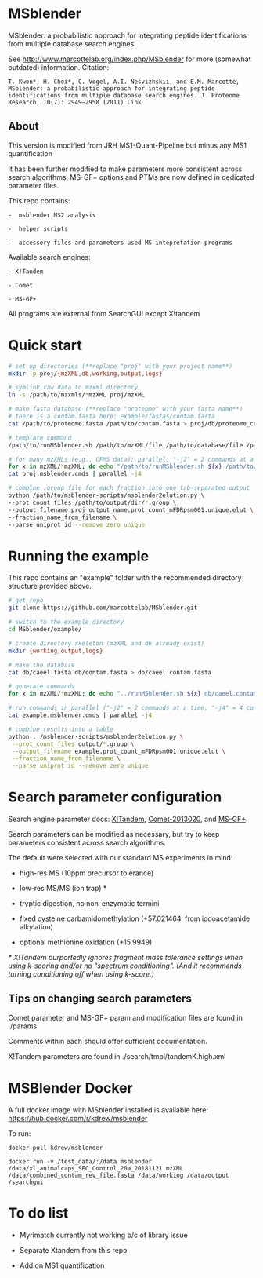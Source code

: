 # MSblender 
MSblender: a probabilistic approach for integrating peptide identifications
from multiple database search engines
 
See http://www.marcottelab.org/index.php/MSblender for more (somewhat outdated) information.
 Citation:

    T. Kwon*, H. Choi*, C. Vogel, A.I. Nesvizhskii, and E.M. Marcotte, MSblender: a probabilistic approach for integrating peptide identifications from multiple database search engines. J. Proteome Research, 10(7): 2949–2958 (2011) Link 


## About

   This version is modified from JRH MS1-Quant-Pipeline but minus any MS1 quantification
   
   It has been further modified to make parameters more consistent across search algorithms.
   MS-GF+ options and PTMs are now defined in dedicated parameter files.
   
   This repo contains:

    -  msblender MS2 analysis

    -  helper scripts

    -  accessory files and parameters used MS intepretation programs


   Available search engines:

    - X!Tandem

    - Comet

    - MS-GF+

   All programs are external from SearchGUI except X!tandem

# Quick start

   ```bash
   # set up directories (**replace "proj" with your project name**)
   mkdir -p proj/{mzXML,db,working,output,logs}
   ```

   ```bash
   # symlink raw data to mzxml directory
   ln -s /path/to/mzxmls/*mzXML proj/mzXML
   ```

   ```bash
   # make fasta database (**replace "proteome" with your fasta name**)
   # there is a contam.fasta here: example/fastas/contam.fasta
   cat /path/to/proteome.fasta /path/to/contam.fasta > proj/db/proteome_contam.combined.fasta
   ```

   ```bash
   # template command
   /path/to/runMSblender.sh /path/to/mzXML/file /path/to/database/file /path/to/working/dir/ /path/to/output/dir /path/to/logs/dir
   ```

   ```bash
   # for many mzXMLs (e.g., CFMS data); parallel: "-j2" = 2 commands at a time, "-j4" = 4 commands at a time, etc
   for x in mzXML/*mzXML; do echo "/path/to/runMSblender.sh ${x} /path/to/db/proteome_contam.combined.fasta /path/to/working/dir/ /path/to/output/dir/ /path/to/logs/dir/"; done > proj.msblender.cmds
   cat proj.msblender.cmds | parallel -j4
   ```

   ```bash
   # combine .group file for each fraction into one tab-separated output
   python /path/to/msblender-scripts/msblender2elution.py \
   --prot_count_files /path/to/output/dir/*.group \
   --output_filename proj_output_name.prot_count_mFDRpsm001.unique.elut \
   --fraction_name_from_filename \
   --parse_uniprot_id --remove_zero_unique
   ```

# Running the example

This repo contains an "example" folder with the recommended directory structure provided above.

  ```bash
  # get repo
  git clone https://github.com/marcottelab/MSblender.git
  ```

  ```bash
  # switch to the example directory
  cd MSblender/example/

  # create directory skeleton (mzXML and db already exist)
  mkdir {working,output,logs}
  ```
  
  ```bash
  # make the database
  cat db/caeel.fasta db/contam.fasta > db/caeel.contam.fasta
  ```
  
  ```bash
  # generate commands
  for x in mzXML/*mzXML; do echo "../runMSblender.sh ${x} db/caeel.contam.fasta working output logs"; done > example.msblender.cmds
  ```

  ```bash
  # run commands in parallel ("-j2" = 2 commands at a time, "-j4" = 4 commands at a time, etc)
  cat example.msblender.cmds | parallel -j4
  ```

  ```bash
  # combine results into a table
  python ../msblender-scripts/msblender2elution.py \
   --prot_count_files output/*.group \
   --output_filename example.prot_count_mFDRpsm001.unique.elut \
   --fraction_name_from_filename \
   --parse_uniprot_id --remove_zero_unique
  ```
  

# Search parameter configuration

   Search engine parameter docs: [X!Tandem](https://www.thegpm.org/TANDEM/api/index.html), [Comet-2013020](http://comet-ms.sourceforge.net/parameters/parameters_201302/), and [MS-GF+](https://bix-lab.ucsd.edu/pages/viewpage.action?pageId=13533355).


   Search parameters can be modified as necessary, but try to keep parameters consistent across search algorithms.

   The default were selected with our standard MS experiments in mind:
   
   - high-res MS (10ppm precursor tolerance)
   
   - low-res MS/MS (ion trap) \*
   
   - tryptic digestion, no non-enzymatic termini
   
   - fixed cysteine carbamidomethylation (+57.021464, from iodoacetamide alkylation)
   
   - optional methionine oxidation (+15.9949)


   _\* X!Tandem purportedly ignores fragment mass tolerance settings when using k-scoring and/or no "spectrum conditioning". (And it recommends turning conditioning off when using k-score.)_


## Tips on changing search parameters

   Comet parameter and MS-GF+ param and modification files are found in ./params

   Comments within each should offer sufficient documentation.

   X!Tandem parameters are found in ./search/tmpl/tandemK.high.xml
 
# MSBlender Docker

A full docker image with MSblender installed is available here: https://hub.docker.com/r/kdrew/msblender

To run: 
```
docker pull kdrew/msblender

docker run -v /test_data/:/data msblender /data/xl_animalcaps_SEC_Control_20a_20181121.mzXML /data/combined_contam_rev_file.fasta /data/working /data/output /searchgui
```

# To do list

   - Myrimatch currently not working b/c of library issue 
  
   - Separate Xtandem from this repo
  
   - Add on MS1 quantification
